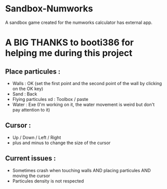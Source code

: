 # Sandbox-Numworks
A sandbox game created for the numworks calculator has external app.

# A BIG THANKS to booti386 for helping me during this project

## Place particules :
- Walls : OK (set the first point and the second point of the wall by clicking on the OK key)
- Sand : Back
- Flying particules xd : Toolbox / paste
- Water : Exe (I'm working on it, the water movement is weird but don't pay attention to it)

## Cursor :
- Up / Down / Left / Right
- plus and minus to change the size of the cursor

## Current issues :
- Sometimes crash when touching walls AND placing particules AND moving the cursor
- Particules density is not respected


